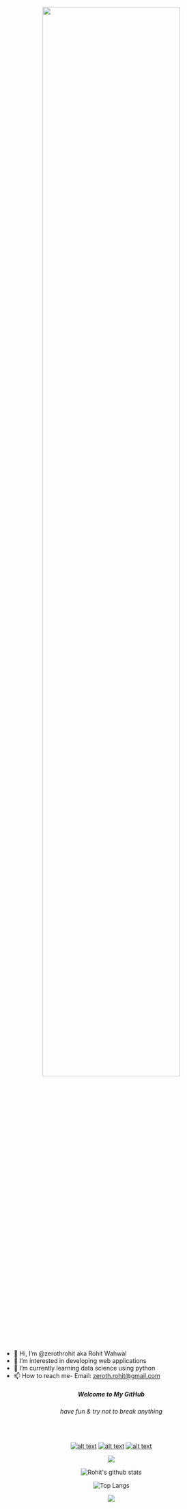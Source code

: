 <p align="center">
<img src="https://github.com/zerothrohit/zerothwrath/blob/main/assets/name_transition-1.gif" style="width: 80%" />
</p>

- 👋 Hi, I’m @zerothrohit aka Rohit Wahwal
- 👀 I’m interested in developing web applications
- 🌱 I’m currently learning data science using python
- 📫 How to reach me- Email: zeroth.rohit@gmail.com



<p align="center">
<!-- <img src="https://github.com/zerothrohit/zerothwrath/blob/1c83ad55d2fba4d53f571f55b94a3e61352cab90/assets/kasa-kay.gif" style="width: 40%" /> -->
<!-- <img src="https://github.com/zerothrohit/zerothwrath/blob/179e26f7d7cdd2571a647b2267bded0f7c5e2ade/assets/rohit.gif" style="width: 40%" /> -->

  <h5 align="center">Welcome to My GitHub</h5>
  <h6 align="center">have fun & try not to break anything</h6>
</p>
<br>
<div align="center">
<!-- Please don't remove this: Grab your social icons from https://github.com/carlsednaoui/gitsocial -->

<!-- display the social media buttons in your README -->

[![alt text][1.1]][1]
[![alt text][2.1]][2]
[![alt text][3.1]][3]


<!-- links to social media icons -->
<!-- no need to change these -->

<!-- icons with padding -->


[1.1]: https://img.shields.io/badge/Twitter-1DA1F2?style=for-the-badge&logo=twitter&logoColor=white
[2.1]: https://img.shields.io/badge/LinkedIn-0077B5?style=for-the-badge&logo=linkedin&logoColor=white
[3.1]: https://img.shields.io/badge/Instagram-E4405F?style=for-the-badge&logo=instagram&logoColor=white


<!-- links to your social media accounts -->
<!-- update these accordingly -->

[1]: https://twitter.com/rohitwahwal
[2]: https://www.linkedin.com/in/rohit-wahwal/
[3]: https://www.instagram.com/___rohitt/

<!-- Please don't remove this: Grab your social icons from https://github.com/carlsednaoui/gitsocial -->
</p>

![](https://komarev.com/ghpvc/?username=zerothrohit&color=green)


<p align="center">

![Rohit's github stats](https://github-readme-stats.vercel.app/api?username=zerothrohit&show_icons=true&theme=dark)

</p>

![Top Langs](https://github-readme-stats.vercel.app/api/top-langs/?username=zerothrohit&layout=compact&theme=dark)

<!-- <div align="center"> -->
  <img src="https://assets.website-files.com/5e51b3b0337309d672efd94c/5e51cc5933d368febc351897_footer-img.svg">
</div>

<!---
zerothwrath/zerothwrath is a ✨ special ✨ repository because its `README.md` (this file) appears on your GitHub profile.
You can click the Preview link to take a look at your changes.
--->
